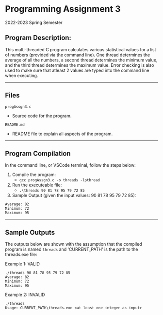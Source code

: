 # Programming Assignment 3

2022-2023 Spring Semester

## Program Description: 
This multi-threaded C program calculates various statistical values for a list of numbers (provided via the command line). One thread determines the average of all the numbers, a second thread determines the minimum value, and the third thread determines the maximum value. Error checking is also used to make sure that atleast 2 values are typed into the command line when executing.  

------------------------------------------

## Files
`progAssgn3.c`
* Source code for the program. 

`README.md`
* README file to explain all aspects of the program. 

-------------------------------------

## Program Compilation
In the command line, or VSCode terminal, follow the steps below: 
1. Compile the program:
   * ```gcc progAssgn3.c -o threads -lpthread```
2. Run the executeable file: 
   * ```.\threads 90 81 78 95 79 72 85```
3. Sample Output (given the input values: 90 81 78 95 79 72 85):
``` 
Average: 82
Minimum: 72
Maximum: 95 
```

-------------------------------------

## Sample Outputs
The outputs below are shown with the assumption that the compiled program is named ```threads``` and 'CURRENT_PATH' is the path to the threads.exe file: 

Example 1: VALID
```
./threads 90 81 78 95 79 72 85
Average: 82
Minimum: 72
Maximum: 95
```

Example 2: INVALID
```
./threads
Usage: CURRENT_PATH\threads.exe <at least one integer as input>
```